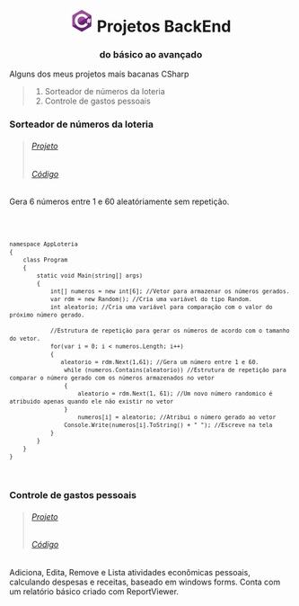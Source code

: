 
<h1 align="center"><img src="https://raw.githubusercontent.com/devicons/devicon/master/icons/csharp/csharp-original.svg" alt="csharp" width="40" height="40"/> Projetos BackEnd</h1>  
<h3 align="center">do básico ao avançado</h3>   
Alguns dos meus projetos mais bacanas CSharp

> <ol>
> <li>Sorteador de números da loteria</li>
> <li>Controle de gastos pessoais</li>
</ol>

<h3>Sorteador de números da loteria</h3>

> <h6><a href="https://github.com/pedrodk1990/CSharp/tree/main/AppLoteria">Projeto</a></h6>
> <h6><a href="https://github.com/pedrodk1990/CSharp/tree/main/AppLoteria/AppLoteria/Program.cs">Código</a></h6>

<p>Gera 6 números entre 1 e 60 aleatóriamente sem repetição.</p>

<code>

	namespace AppLoteria
	{
	    class Program
	    {
	        static void Main(string[] args)
	        {
	            int[] numeros = new int[6]; //Vetor para armazenar os números gerados.
	            var rdm = new Random(); //Cria uma variável do tipo Random.
	            int aleatorio; //Cria uma variável para comparação com o valor do próximo número gerado.
	            
	            //Estrutura de repetição para gerar os números de acordo com o tamanho do vetor.
	            for(var i = 0; i < numeros.Length; i++)
	            {
	               aleatorio = rdm.Next(1,61); //Gera um número entre 1 e 60.
	                while (numeros.Contains(aleatorio)) //Estrutura de repetição para comparar o número gerado com os números armazenados no vetor
	                {
	                    aleatorio = rdm.Next(1, 61); //Um novo número randomico é atribuido apenas quando ele não existir no vetor
	                }
	                    numeros[i] = aleatorio; //Atribui o número gerado ao vetor
	                Console.Write(numeros[i].ToString() + " "); //Escreve na tela
	            }
	        }
	    }
	}
</code>



<h3>Controle de gastos pessoais</h3>

> <h6><a href="https://github.com/pedrodk1990/CSharp/tree/main/GastosPessoais">Projeto</a></h6>
> <h6><a href="https://github.com/pedrodk1990/CSharp/tree/main/GastosPessoais/GastosPessoais/Program.cs">Código</a></h6>

<p>Adiciona, Edita, Remove e Lista atividades econômicas pessoais, calculando despesas e receitas, baseado em windows forms. Conta com um relatório básico criado com ReportViewer.</p>


